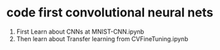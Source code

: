 # code first convolutional neural nets


1. First Learn about CNNs at MNIST-CNN.ipynb
2. Then learn about Transfer learning from CVFineTuning.ipynb
